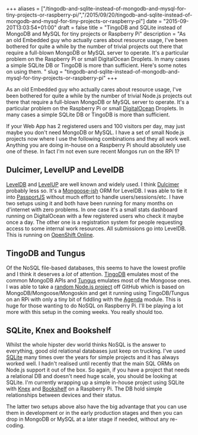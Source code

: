 +++
aliases = ["/tingodb-and-sqlite-instead-of-mongodb-and-mysql-for-tiny-projects-or-raspberry-pi/","/2015/09/20/tingodb-and-sqlite-instead-of-mongodb-and-mysql-for-tiny-projects-or-raspberry-pi"]
date = "2015-09-20T13:03:54+01:00"
draft = false
title = "TingoDB and SQLite instead of MongoDB and MySQL for tiny projects or Raspberry Pi"
description = "As an old Embedded guy who actually cares about resource usage, I've been bothered for quite a while by the number of trivial projects out there that require a full-blown MongoDB or MySQL server to operate. It's a particular problem on the Raspberry Pi or small DigitalOcean Droplets. In many cases a simple SQLite DB or TingoDB is more than sufficient. Here's some notes on using them. "
slug = "tingodb-and-sqlite-instead-of-mongodb-and-mysql-for-tiny-projects-or-raspberry-pi"
+++

As an old Embedded guy who actually cares about resource usage, I've been bothered for quite a while by the number of trivial Node.js projects out there that require a full-blown MongoDB or MySQL server to operate. It's a particular problem on the Raspberry Pi or small [DigitalOcean](https://www.digitalocean.com/) Droplets. In many cases a simple SQLite DB or TingoDB is more than sufficient.  

If your Web App has 2 registered users and 100 visitors per day, may just maybe you don't need MongoDB or MySQL. I have a set of small Node.js projects now where I use the following combinations and they all work well. Anything you are doing in-house on a Raspberry Pi should absolutely use one of these. In fact I'm not even sure recent Mongos run on the RPi 1?

## Dulcimer, LevelUP and LevelDB
[LevelDB](https://github.com/google/leveldb) and [LevelUP](https://github.com/Level/levelup) are well known and widely used. I think [Dulcimer](https://github.com/fritzy/Dulcimer) probably less so. It's a [Mongoose-ish](http://mongoosejs.com/) ORM for LevelDB. I was able to tie it into [PassportJS](http://passportjs.org/) without much effort to handle users/sessions/etc. I have two setups using it and both have been running for many months on d'internet with zero problems. In one case it's a small stats dashboard running on DigitalOcean with a few registered users who check it maybe once a day. The other one is a registration system for people requesting access to some internal work resources. All submissions go into LevelDB. This is running on [OpenShift Online](https://www.openshift.com/products/online).

## TingoDB and Tungus
Of the NoSQL file-based databases, this seems to have the lowest profile and I think it deserves a _lot_ of attention. [TingoDB](https://github.com/sergeyksv/tingodb) emulates most of the common MongoDB APIs and [Tungus](https://github.com/sergeyksv/tungus) emulates most of the Mongoose ones. I was able to take a [random Node.js project](https://github.com/sahat/tvshow-tracker) off GitHub which is based on MongoDB/Mongoose/Mongoskin and get it running using TingoDB/Tungus on an RPi with only a tiny bit of fiddling with the [Agenda](https://github.com/rschmukler/agenda/) module. This is huge for those wanting to do NoSQL on Raspberry Pi. I'll be playing a lot more with this setup in the coming weeks. You really should too.

## SQLite, Knex and Bookshelf
Whilst the whole hipster dev world thinks NoSQL is the answer to everything, good old relational databases just keep on trucking. I've used [SQLite](https://www.sqlite.org/) many times over the years for simple projects and it has always worked well. I hadn't realised until recently that the main SQL ORMs on Node.js support it out of the box. So again, if you have a project that needs a relational DB and doesn't need huge scale, you should be looking at SQLite. I'm currently wrapping up a simple in-house project using SQLite with [Knex](http://knexjs.org/) and [Bookshelf](http://bookshelfjs.org/) on a Raspberry Pi. The DB hold simple relationships between devices and their status.


The latter two setups above also have the big advantage that you can use them in development or in the early production stages and then you can drop in MongoDB or MySQL at a later stage if needed, without any re-coding.
